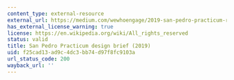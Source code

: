 ```yaml
---
content_type: external-resource
external_url: https://medium.com/wewhoengage/2019-san-pedro-practicum-report-330cb029b830
has_external_license_warning: true
license: https://en.wikipedia.org/wiki/All_rights_reserved
status: valid
title: San Pedro Practicum design brief (2019)
uid: f25cad13-ad9c-4dc3-bb74-d97f8fc9103a
url_status_code: 200
wayback_url: ''
---
```

